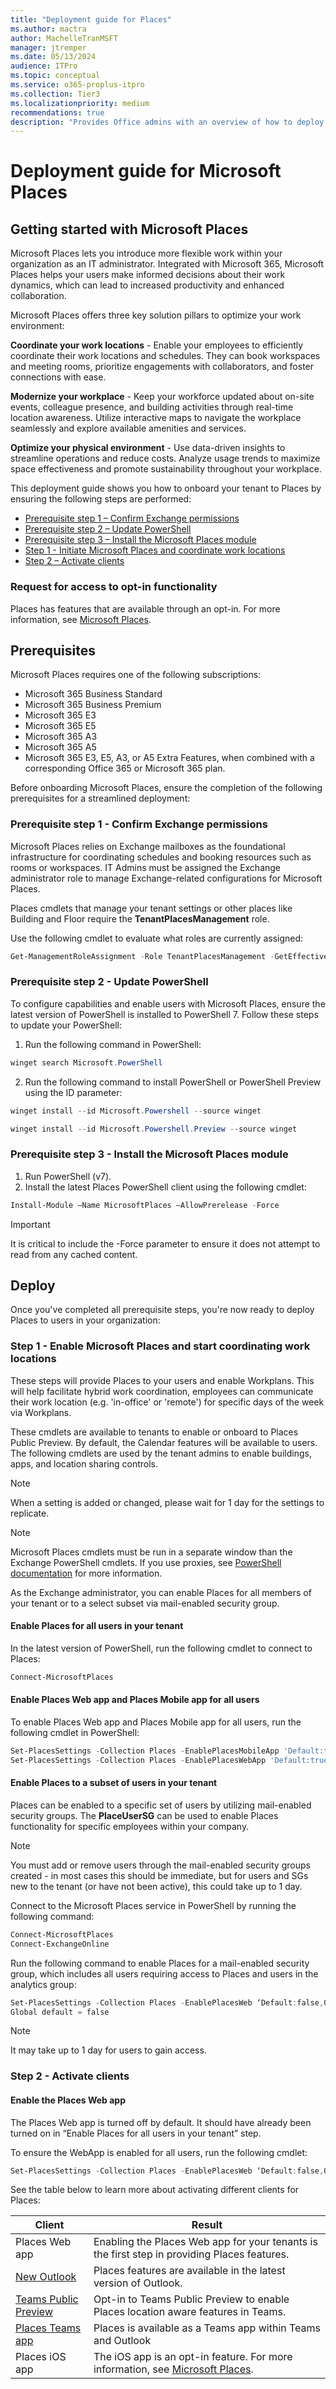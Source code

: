 ```yaml
---
title: "Deployment guide for Places"
ms.author: mactra
author: MachelleTranMSFT
manager: jtremper
ms.date: 05/13/2024
audience: ITPro
ms.topic: conceptual
ms.service: o365-proplus-itpro
ms.collection: Tier3
ms.localizationpriority: medium
recommendations: true
description: "Provides Office admins with an overview of how to deploy Microsoft Places to users in their organization."
---
```


# Deployment guide for Microsoft Places

## Getting started with Microsoft Places

Microsoft Places lets you introduce more flexible work within your organization as an IT administrator. Integrated with Microsoft 365, Microsoft Places helps your users make informed decisions about their work dynamics, which can lead to increased productivity and enhanced collaboration.

Microsoft Places offers three key solution pillars to optimize your work environment:

**Coordinate your work locations** - Enable your employees to efficiently coordinate their work locations and schedules. They can book workspaces and meeting rooms, prioritize engagements with collaborators, and foster connections with ease.

**Modernize your workplace** - Keep your workforce updated about on-site events, colleague presence, and building activities through real-time location awareness. Utilize interactive maps to navigate the workplace seamlessly and explore available amenities and services.

**Optimize your physical environment** - Use data-driven insights to streamline operations and reduce costs. Analyze usage trends to maximize space effectiveness and promote sustainability throughout your workplace.

This deployment guide shows you how to onboard your tenant to Places by ensuring the following steps are performed:

- [Prerequisite step 1 – Confirm Exchange permissions](#prerequisite-step-1---confirm-exchange-permissions)
- [Prerequisite step 2 – Update PowerShell](#prerequisite-step-2---update-powershell)
- [Prerequisite step 3 – Install the Microsoft Places module](#prerequisite-step-3---install-the-microsoft-places-module)
- [Step 1 - Initiate Microsoft Places and coordinate work locations](#step-1---initiate-microsoft-places-and-coordinate-work-locations)
- [Step 2 – Activate clients](#step-2---activate-clients)

### Request for access to opt-in functionality

Places has features that are available through an opt-in. For more information, see [Microsoft Places](https://www.microsoft.com/microsoft-places).

## Prerequisites

Microsoft Places requires one of the following subscriptions:

- Microsoft 365 Business Standard
- Microsoft 365 Business Premium
- Microsoft 365 E3
- Microsoft 365 E5
- Microsoft 365 A3
- Microsoft 365 A5
- Microsoft 365 E3, E5, A3, or A5 Extra Features, when combined with a corresponding Office 365 or Microsoft 365 plan.

Before onboarding Microsoft Places, ensure the completion of the following prerequisites for a streamlined deployment:

### Prerequisite step 1 - Confirm Exchange permissions

Microsoft Places relies on Exchange mailboxes as the foundational infrastructure for coordinating schedules and booking resources such as rooms or workspaces. IT Admins must be assigned the Exchange administrator role to manage Exchange-related configurations for Microsoft Places.

Places cmdlets that manage your tenant settings or other places like Building and Floor require the **TenantPlacesManagement** role.

Use the following cmdlet to evaluate what roles are currently assigned:

```powershell
Get-ManagementRoleAssignment -Role TenantPlacesManagement -GetEffectiveUsers | Where {$_.EffectiveUserName -Eq "Adele Vance"}
```

### Prerequisite step 2 - Update PowerShell

To configure capabilities and enable users with Microsoft Places, ensure the latest version of PowerShell is installed to PowerShell 7. Follow these steps to update your PowerShell:

1. Run the following command in PowerShell:

```powershell
winget search Microsoft.PowerShell
```

2. Run the following command to install PowerShell or PowerShell Preview using the ID parameter:

```powershell
winget install --id Microsoft.Powershell --source winget
```

```powershell
winget install --id Microsoft.Powershell.Preview --source winget
```

### Prerequisite step 3 - Install the Microsoft Places module

1. Run PowerShell (v7).
2. Install the latest Places PowerShell client using the following cmdlet:

```powershell
Install-Module –Name MicrosoftPlaces –AllowPrerelease -Force
```

> [!IMPORTANT]
> It is critical to include the -Force parameter to ensure it does not attempt to read from any cached content.

## Deploy

Once you've completed all prerequisite steps, you're now ready to deploy Places to users in your organization:

### Step 1 - Enable Microsoft Places and start coordinating work locations

These steps will provide Places to your users and enable Workplans. This will help facilitate hybrid work coordination, employees can communicate their work location (e.g. 'in-office' or 'remote') for specific days of the week via Workplans.

These cmdlets are available to tenants to enable or onboard to Places Public Preview. By default, the Calendar features will be available to users. The following cmdlets are used by the tenant admins to enable buildings, apps, and location sharing controls.

> [!NOTE]
> When a setting is added or changed, please wait for 1 day for the settings to replicate.

> [!NOTE]
> Microsoft Places cmdlets must be run in a separate window than the Exchange PowerShell cmdlets. If you use proxies, see [PowerShell documentation](/powershell/module/microsoft.powershell.utility/invoke-webrequest) for more information.

As the Exchange administrator, you can enable Places for all members of your tenant or to a select subset via mail-enabled security group.

#### Enable Places for all users in your tenant

In the latest version of PowerShell, run the following cmdlet to connect to Places:

```powershell
Connect-MicrosoftPlaces    
```

#### Enable Places Web app and Places Mobile app for all users

To enable Places Web app and Places Mobile app for all users, run the following cmdlet in PowerShell:

```powershell
Set-PlacesSettings -Collection Places -EnablePlacesMobileApp 'Default:true'
Set-PlacesSettings -Collection Places -EnablePlacesWebApp 'Default:true'
```

#### Enable Places to a subset of users in your tenant

Places can be enabled to a specific set of users by utilizing mail-enabled security groups. The **PlaceUserSG** can be used to enable Places functionality for specific employees within your company.

> [!NOTE]
> You must add or remove users through the mail-enabled security groups created - in most cases this should be immediate, but for users and SGs new to the tenant (or have not been active), this could take up to 1 day.

Connect to the Microsoft Places service in PowerShell by running the following command:

```powershell
Connect-MicrosoftPlaces 
Connect-ExchangeOnline
```

Run the following command to enable Places for a mail-enabled security group, which includes all users requiring access to Places and users in the analytics group:

```powershell
Set-PlacesSettings -Collection Places -EnablePlacesWeb ‘Default:false,OID<SG OID>@<TID>:true’ 
Global default = false
```

> [!NOTE]
> It may take up to 1 day for users to gain access.

### Step 2 - Activate clients

#### Enable the Places Web app

 The Places Web app is turned off by default.  It should have already been turned on in “Enable Places for all users in your tenant” step.

To ensure the WebApp is enabled for all users, run the following cmdlet:

```powershell
Set-PlacesSettings -Collection Places -EnablePlacesWeb ‘Default:false,OID<PlacesUserSG OID>@<TID>:true’
```

See the table below to learn more about activating different clients for Places:

|Client|Result|
|----|----|
|Places Web app|Enabling the Places Web app for your tenants is the first step in providing Places features.|
|[New Outlook](/exchange/clients-and-mobile-in-exchange-online/outlook-on-the-web/enable-disable-employee-access-new-outlook#enable-or-disable-the-outlook-desktop-new-outlook-toggle)|Places features are available in the latest version of Outlook.|
|[Teams Public Preview](/microsoftteams/public-preview-doc-updates?tabs=new-teams-client)|Opt-in to Teams Public Preview to enable Places location aware features in Teams.|
|[Places Teams app](/microsoftteams/manage-apps)|Places is available as a Teams app within Teams and Outlook|
|Places iOS app|The iOS app is an opt-in feature. For more information, see [Microsoft Places](https://www.microsoft.com/microsoft-places).|
